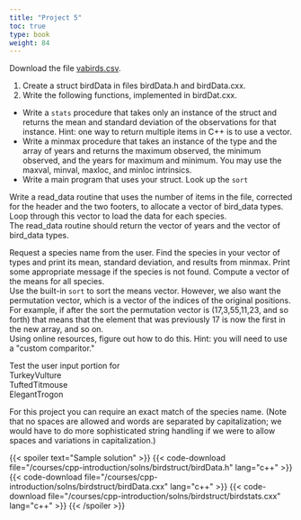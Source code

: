 ```yaml
---
title: "Project 5"
toc: true
type: book
weight: 84
---
```


Download the file [vabirds.csv](/data/vabirds.csv).
1. Create a struct birdData in files birdData.h and birdData.cxx. 
2. Write the following functions, implemented in birdDat.cxx. 
  * Write a `stats` procedure that takes only an instance of the struct and returns the mean and standard deviation of the observations for that instance. Hint: one way to return multiple items in C++ is to use a vector.
  * Write a minmax procedure that takes an instance of the type and the array of years and returns the maximum observed, the minimum observed, and the years for maximum and minimum.  You may use the maxval, minval, maxloc, and minloc intrinsics.
   * Write a main program that uses your struct.  Look up the `sort` 

Write a read_data routine that uses the number of items in the file, corrected for the header and the two footers, to allocate a vector of bird_data types.  
Loop through this vector to load the data for each species.  
The read_data routine should return the vector of years and the vector of bird_data types.  

Request a species name from the user.  Find the species in your vector of types 
and print its mean, standard deviation, and results from minmax. Print some appropriate message if the species is not found.  Compute a vector of the means for all species.  
Use the built-in `sort` to sort the means vector.  However, we also want the permutation vector, which is a vector of the indices of the original positions.  
For example, if after the sort the permutation vector is (17,3,55,11,23, and so forth) that means that the element that was previously 17 is now the first in the new array, and so on.  
Using online resources, figure out how to do this.  Hint: you will need to use a "custom comparitor."

Test the user input portion for 
<br>
TurkeyVulture
<br>
TuftedTitmouse 
<br>
ElegantTrogon

For this project you can require an exact match of the species name.  (Note that no spaces are allowed and words are separated by capitalization; we would have to do more sophisticated string handling if we were to allow spaces and variations in capitalization.)

{{< spoiler text="Sample solution" >}}
{{< code-download file="/courses/cpp-introduction/solns/birdstruct/birdData.h" lang="c++" >}}
{{< code-download file="/courses/cpp-introduction/solns/birdstruct/birdData.cxx" lang="c++" >}}
{{< code-download file="/courses/cpp-introduction/solns/birdstruct/birdstats.cxx" lang="c++" >}}
{{< /spoiler >}}
